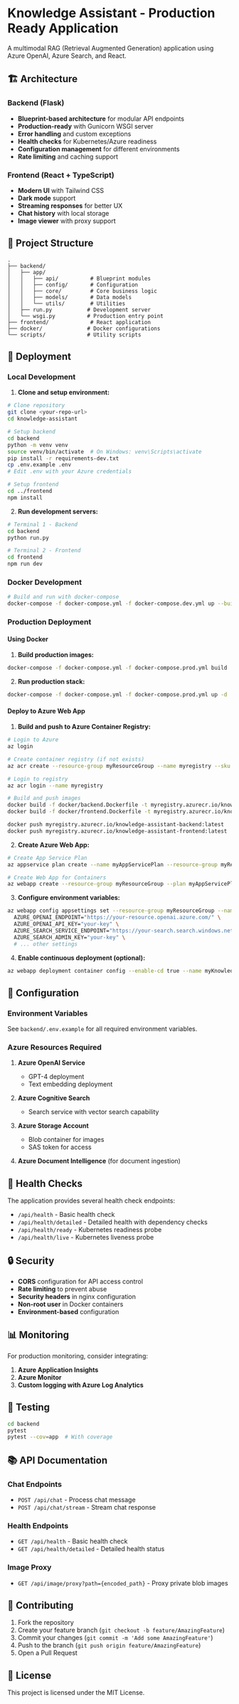 # Knowledge Assistant - Production Ready Application

A multimodal RAG (Retrieval Augmented Generation) application using Azure OpenAI, Azure Search, and React.

## 🏗️ Architecture

### Backend (Flask)
- **Blueprint-based architecture** for modular API endpoints
- **Production-ready** with Gunicorn WSGI server
- **Error handling** and custom exceptions
- **Health checks** for Kubernetes/Azure readiness
- **Configuration management** for different environments
- **Rate limiting** and caching support

### Frontend (React + TypeScript)
- **Modern UI** with Tailwind CSS
- **Dark mode** support
- **Streaming responses** for better UX
- **Chat history** with local storage
- **Image viewer** with proxy support

## 📁 Project Structure

```
.
├── backend/
│   ├── app/
│   │   ├── api/          # Blueprint modules
│   │   ├── config/       # Configuration
│   │   ├── core/         # Core business logic
│   │   ├── models/       # Data models
│   │   └── utils/        # Utilities
│   ├── run.py           # Development server
│   └── wsgi.py          # Production entry point
├── frontend/             # React application
├── docker/              # Docker configurations
└── scripts/             # Utility scripts
```

## 🚀 Deployment

### Local Development

1. **Clone and setup environment:**
```bash
# Clone repository
git clone <your-repo-url>
cd knowledge-assistant

# Setup backend
cd backend
python -m venv venv
source venv/bin/activate  # On Windows: venv\Scripts\activate
pip install -r requirements-dev.txt
cp .env.example .env
# Edit .env with your Azure credentials

# Setup frontend
cd ../frontend
npm install
```

2. **Run development servers:**
```bash
# Terminal 1 - Backend
cd backend
python run.py

# Terminal 2 - Frontend
cd frontend
npm run dev
```

### Docker Development

```bash
# Build and run with docker-compose
docker-compose -f docker-compose.yml -f docker-compose.dev.yml up --build
```

### Production Deployment

#### Using Docker

1. **Build production images:**
```bash
docker-compose -f docker-compose.yml -f docker-compose.prod.yml build
```

2. **Run production stack:**
```bash
docker-compose -f docker-compose.yml -f docker-compose.prod.yml up -d
```

#### Deploy to Azure Web App

1. **Build and push to Azure Container Registry:**
```bash
# Login to Azure
az login

# Create container registry (if not exists)
az acr create --resource-group myResourceGroup --name myregistry --sku Basic

# Login to registry
az acr login --name myregistry

# Build and push images
docker build -f docker/backend.Dockerfile -t myregistry.azurecr.io/knowledge-assistant-backend:latest .
docker build -f docker/frontend.Dockerfile -t myregistry.azurecr.io/knowledge-assistant-frontend:latest .

docker push myregistry.azurecr.io/knowledge-assistant-backend:latest
docker push myregistry.azurecr.io/knowledge-assistant-frontend:latest
```

2. **Create Azure Web App:**
```bash
# Create App Service Plan
az appservice plan create --name myAppServicePlan --resource-group myResourceGroup --sku B1 --is-linux

# Create Web App for Containers
az webapp create --resource-group myResourceGroup --plan myAppServicePlan --name myKnowledgeAssistant --multicontainer-config-type compose --multicontainer-config-file docker-compose.prod.yml
```

3. **Configure environment variables:**
```bash
az webapp config appsettings set --resource-group myResourceGroup --name myKnowledgeAssistant --settings \
  AZURE_OPENAI_ENDPOINT="https://your-resource.openai.azure.com/" \
  AZURE_OPENAI_API_KEY="your-key" \
  AZURE_SEARCH_SERVICE_ENDPOINT="https://your-search.search.windows.net" \
  AZURE_SEARCH_ADMIN_KEY="your-key" \
  # ... other settings
```

4. **Enable continuous deployment (optional):**
```bash
az webapp deployment container config --enable-cd true --name myKnowledgeAssistant --resource-group myResourceGroup
```

## 🔧 Configuration

### Environment Variables

See `backend/.env.example` for all required environment variables.

### Azure Resources Required

1. **Azure OpenAI Service**
   - GPT-4 deployment
   - Text embedding deployment

2. **Azure Cognitive Search**
   - Search service with vector search capability

3. **Azure Storage Account**
   - Blob container for images
   - SAS token for access

4. **Azure Document Intelligence** (for document ingestion)

## 🏥 Health Checks

The application provides several health check endpoints:

- `/api/health` - Basic health check
- `/api/health/detailed` - Detailed health with dependency checks
- `/api/health/ready` - Kubernetes readiness probe
- `/api/health/live` - Kubernetes liveness probe

## 🔒 Security

- **CORS** configuration for API access control
- **Rate limiting** to prevent abuse
- **Security headers** in nginx configuration
- **Non-root user** in Docker containers
- **Environment-based** configuration

## 📊 Monitoring

For production monitoring, consider integrating:

1. **Azure Application Insights**
2. **Azure Monitor**
3. **Custom logging with Azure Log Analytics**

## 🧪 Testing

```bash
cd backend
pytest
pytest --cov=app  # With coverage
```

## 📚 API Documentation

### Chat Endpoints

- `POST /api/chat` - Process chat message
- `POST /api/chat/stream` - Stream chat response

### Health Endpoints

- `GET /api/health` - Basic health check
- `GET /api/health/detailed` - Detailed health status

### Image Proxy

- `GET /api/image/proxy?path={encoded_path}` - Proxy private blob images

## 🤝 Contributing

1. Fork the repository
2. Create your feature branch (`git checkout -b feature/AmazingFeature`)
3. Commit your changes (`git commit -m 'Add some AmazingFeature'`)
4. Push to the branch (`git push origin feature/AmazingFeature`)
5. Open a Pull Request

## 📄 License

This project is licensed under the MIT License.